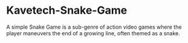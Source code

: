 # Kavetech-Snake-Game
A simple Snake Game is a sub-genre of action video games where the player maneuvers the end of a growing line, often themed as a snake.  

